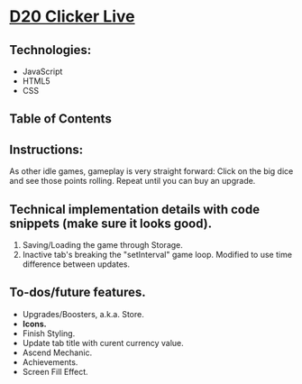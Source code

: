 # [D20 Clicker Live](https://d20-clicker.herokuapp.com/)

## Technologies:
* JavaScript
* HTML5
* CSS

## Table of Contents

## Instructions:
As other idle games, gameplay is very straight forward: Click on the big dice and see those points rolling. Repeat until you can buy an upgrade.

## Technical implementation details with code snippets (make sure it looks good).
1) Saving/Loading the game through Storage.
2) Inactive tab's breaking the "setInterval" game loop. Modified to use time difference between updates.

## To-dos/future features.
* Upgrades/Boosters, a.k.a. Store.
* **Icons.**
* Finish Styling.
* Update tab title with curent currency value.
* Ascend Mechanic.
* Achievements.
* Screen Fill Effect.